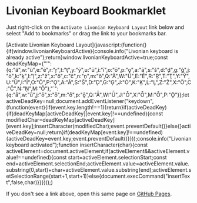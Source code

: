 # Livonian Keyboard Bookmarklet

Just right-click on the `Activate Livonian Keyboard Layout` link below and select "Add to bookmarks" or drag the link to your bookmarks bar.

[Activate Livonian Keyboard Layout](javascript:(function(){if(window.livonianKeyboardActive){console.info("Livonian keyboard is already active");return}window.livonianKeyboardActive=true;const deadKeyMap={"'":{q:"ä",w:"ü",e:"ē",r:"ŗ",t:"ţ",y:"ȳ",u:"ū",i:"ī",o:"ō",p:"ǫ",a:"ā",s:"š",d:"ḑ",g:"ģ",j:"ȯ",k:"ķ",l:"ļ",z:"ž",x:"ö",c:"č",n:"ņ",m:"õ",Q:"Ä",W:"Ü",E:"Ē",R:"Ŗ",T:"Ţ",Y:"Ȳ",U:"Ū",I:"Ī",O:"Ō",P:"Ǫ",A:"Ā",S:"Š",D:"Ḑ",G:"Ģ",J:"Ȯ",K:"Ķ",L:"Ļ",Z:"Ž",X:"Ö",C:"Č",N:"Ņ",M:"Õ"},"`":{q:"ǟ",w:"ǖ",j:"ȱ",x:"ȫ",m:"ȭ",p:"ǭ",Q:"Ǟ",W:"Ǖ",J:"Ȱ",X:"Ȫ",M:"Ȭ",P:"Ǭ"}};let activeDeadKey=null;document.addEventListener("keydown",(function(event){if(event.key.length!==1){return}if(activeDeadKey){if(deadKeyMap[activeDeadKey][event.key]!==undefined){const modifiedChar=deadKeyMap[activeDeadKey][event.key];insertCharacter(modifiedChar);event.preventDefault()}else{}activeDeadKey=null;return}if(deadKeyMap[event.key]!==undefined){activeDeadKey=event.key;event.preventDefault()}}));console.info("Livonian keyboard activated");function insertCharacter(char){const activeElement=document.activeElement;if(activeElement&&activeElement.value!==undefined){const start=activeElement.selectionStart;const end=activeElement.selectionEnd;activeElement.value=activeElement.value.substring(0,start)+char+activeElement.value.substring(end);activeElement.setSelectionRange(start+1,start+1)}else{document.execCommand("insertText",false,char)}}})();)

If you don't see a link above, open this same page on [GitHub Pages](https://reinis-zumbergs.github.io/livonian-keyboard/bookmarklet/BOOKMARKLET.html).